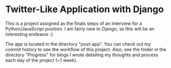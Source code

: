 # Twitter-Like Application with Django

This is a project assigned as the finals steps of an interview for a Python/JavaScript position. I am fairly new to Django, so this will be an interesting endeavor :)

The app is located in the directory "post-app". You can check out my commit history to see the workflow of this project. Also, see the folder in the directory "Progress" for blogs I wrote detailing my thoughts and process each day of the project (~1 week).
